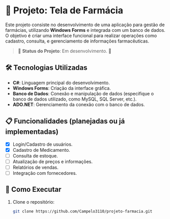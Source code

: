 # 💊 Projeto: Tela de Farmácia

Este projeto consiste no desenvolvimento de uma aplicação para gestão de farmácias, utilizando **Windows Forms** e integrada com um banco de dados. O objetivo é criar uma interface funcional para realizar operações como cadastro, consulta, e gerenciamento de informações farmacêuticas.

> 🚧 **Status do Projeto**: Em desenvolvimento. 🚀

## 🛠️ Tecnologias Utilizadas

- **C#**: Linguagem principal do desenvolvimento.
- **Windows Forms**: Criação da interface gráfica.
- **Banco de Dados**: Conexão e manipulação de dados (especifique o banco de dados utilizado, como MySQL, SQL Server, etc.).
- **ADO.NET**: Gerenciamento da conexão com o banco de dados.

## 📋 Funcionalidades (planejadas ou já implementadas)

- [x] Login/Cadastro de usuários.
- [x] Cadastro de Medicamento.
- [ ] Consulta de estoque.
- [ ] Atualização de preços e informações.
- [ ] Relatórios de vendas.
- [ ] Integração com fornecedores.

## 🚀 Como Executar

1. Clone o repositório:
   ```bash
   git clone https://github.com/Campelo3110/projeto-farmacia.git
